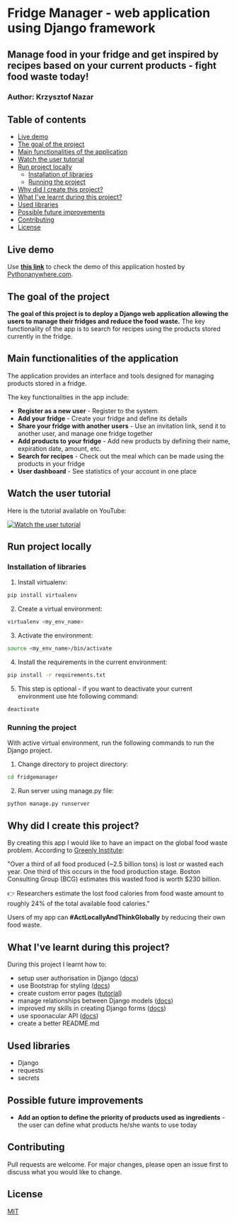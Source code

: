 # Fridge Manager - web application using Django framework
## Manage food in your fridge and get inspired by recipes based on your current products - fight food waste today!
### Author: **Krzysztof Nazar**

## Table of contents
* [Live demo](#Live-demo)
* [The goal of the project](#the-goal-of-the-project)
* [Main functionalities of the application](#main-functionalities-of-the-application)
* [Watch the user tutorial](#watch-the-user-tutorial)
* [Run project locally](#run-project-locally)
  + [Installation of libraries](#installation-of-libraries)
  + [Running the project](#running-the-project)
* [Why did I create this project?](#why-did-i-create-this-project-)
* [What I've learnt during this project?](#what-i-ve-learnt-during-this-project-)
* [Used libraries](#used-libraries)
* [Possible future improvements](#possible-future-improvements)
* [Contributing](#contributing)
* [License](#license)


## Live demo 
Use [**this link**](https://fridgemanagerbykn.pythonanywhere.com/) to check the demo of this application hosted by [Pythonanywhere.com](https://pythonanywhere.com).


## The goal of the project
**The goal of this project is to deploy a Django web application allowing the users to manage their fridges and reduce the food waste.**
The key functionality of the app is to search for recipes using the products stored currently in the fridge.


## Main functionalities of the application

The application provides an interface and tools designed for managing products stored in a fridge.

The key functionalities in the app include:
- **Register as a new user** - Register to the system.
- **Add your fridge** - Create your fridge and define its details
- **Share your fridge with another users** - Use an invitation link, send it to another user, and manage one fridge together
- **Add products to your fridge** - Add new products by defining their name, expiration date, amount, etc.
- **Search for recipes** - Check out the meal which can be made using the products in your fridge
- **User dashboard** - See statistics of your account in one place


## Watch the user tutorial
Here is the tutorial available on YouTube:

[![Watch the user tutorial](https://img.youtube.com/vi/VIDEO_ID/0.jpg)](https://youtu.be/VIDEO_ID)


## Run project locally

### Installation of libraries

1. Install virtualenv:
```bash
pip install virtualenv
```
2. Create a virtual environment:
```bash
virtualenv <my_env_name>
```
3. Activate the environment:
```bash
source <my_env_name>/bin/activate
```
4. Install the requirements in the current environment:
```bash
pip install -r requirements.txt
```
5. This step is optional - if you want to deactivate your current environment use hte following command:
```bash
deactivate
```

### Running the project
With active virtual environment, run the following commands to run the Django project.
1. Change directory to project directory:
```bash
cd fridgemanager
```
2. Run server using manage.py file:
```bash
python manage.py runserver
```

## Why did I create this project?

By creating this app I would like to have an impact on the global food waste problem.
According to [Greenly Institute](https://greenly.earth/en-us/blog/ecology-news/global-food-waste-in-2022):

"Over a third of all food produced (~2.5 billion tons) is lost or wasted each year.
One third of this occurs in the food production stage.
Boston Consulting Group (BCG) estimates this wasted food is worth $230 billion.

👉 Researchers estimate the lost food calories from food waste amount to roughly 24% of the total available food calories."

Users of my app can **#ActLocallyAndThinkGlobally** by reducing their own food waste.


## What I've learnt during this project?

During this project I learnt how to:
- setup user authorisation in Django ([docs](https://docs.djangoproject.com/en/4.2/topics/auth/))
- use Bootstrap for styling ([docs](https://getbootstrap.com/docs/4.0/content/images/))
- create custom error pages ([tutorial](https://dev.to/riyanagueco/creating-a-custom-error-page-on-django-3nnd))
- manage relationships between Django models ([docs](https://docs.djangoproject.com/en/4.2/topics/db/models/))
- improved my skills in creating Django forms ([docs](https://docs.djangoproject.com/en/4.2/topics/forms/))
- use spoonacular API ([docs](https://spoonacular.com/food-api/docs))
- create a better README.md 


## Used libraries
 - Django
 - requests
 - secrets
 

## Possible future improvements

- **Add an option to define the priority of products used as ingredients** - the user can define what products he/she wants to use today


## Contributing

Pull requests are welcome. For major changes, please open an issue first to discuss what you would like to change.


## License

[MIT](https://choosealicense.com/licenses/mit/)
